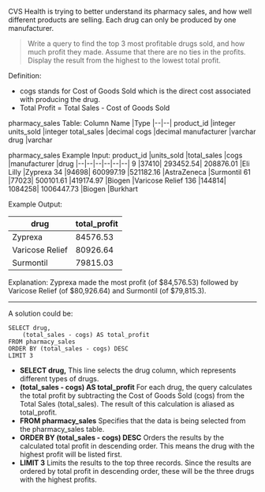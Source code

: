 CVS Health is trying to better understand its pharmacy sales, and how well different products are selling. Each drug can only be produced by one manufacturer.

>Write a query to find the top 3 most profitable drugs sold, and how much profit they made. Assume that there are no ties in the profits. Display the result from the highest to the lowest total profit.

Definition:
* cogs stands for Cost of Goods Sold which is the direct cost associated with producing the drug.
* Total Profit = Total Sales - Cost of Goods Sold


pharmacy_sales Table:
Column Name	|Type
|--|--|
product_id	|integer
units_sold	|integer
total_sales	|decimal
cogs	|decimal
manufacturer	|varchar
drug	|varchar

pharmacy_sales Example Input:
product_id	|units_sold	|total_sales	|cogs	|manufacturer	|drug
|--|--|--|--|--|--|
9	|37410|	293452.54|	208876.01	|Eli Lilly	|Zyprexa
34	|94698|	600997.19	|521182.16	|AstraZeneca	|Surmontil
61	|77023|	500101.61	|419174.97	|Biogen	|Varicose Relief
136	|144814|	1084258|	1006447.73	|Biogen	|Burkhart

Example Output:

drug	|total_profit
|--|--|
Zyprexa	|84576.53
Varicose Relief	|80926.64
Surmontil	|79815.03

Explanation:
Zyprexa made the most profit (of $84,576.53) followed by Varicose Relief (of $80,926.64) and Surmontil (of $79,815.3).


***

A solution could be:
```
SELECT drug,
    (total_sales - cogs) AS total_profit
FROM pharmacy_sales
ORDER BY (total_sales - cogs) DESC
LIMIT 3
```

* **SELECT drug,**
This line selects the drug column, which represents different types of drugs.
* **(total_sales - cogs) AS total_profit**
For each drug, the query calculates the total profit by subtracting the Cost of Goods Sold (cogs) from the Total Sales (total_sales).
The result of this calculation is aliased as total_profit.
* **FROM pharmacy_sales**
Specifies that the data is being selected from the pharmacy_sales table.
* **ORDER BY (total_sales - cogs) DESC**
Orders the results by the calculated total profit in descending order. This means the drug with the highest profit will be listed first.
* **LIMIT 3**
Limits the results to the top three records. Since the results are ordered by total profit in descending order, these will be the three drugs with the highest profits.